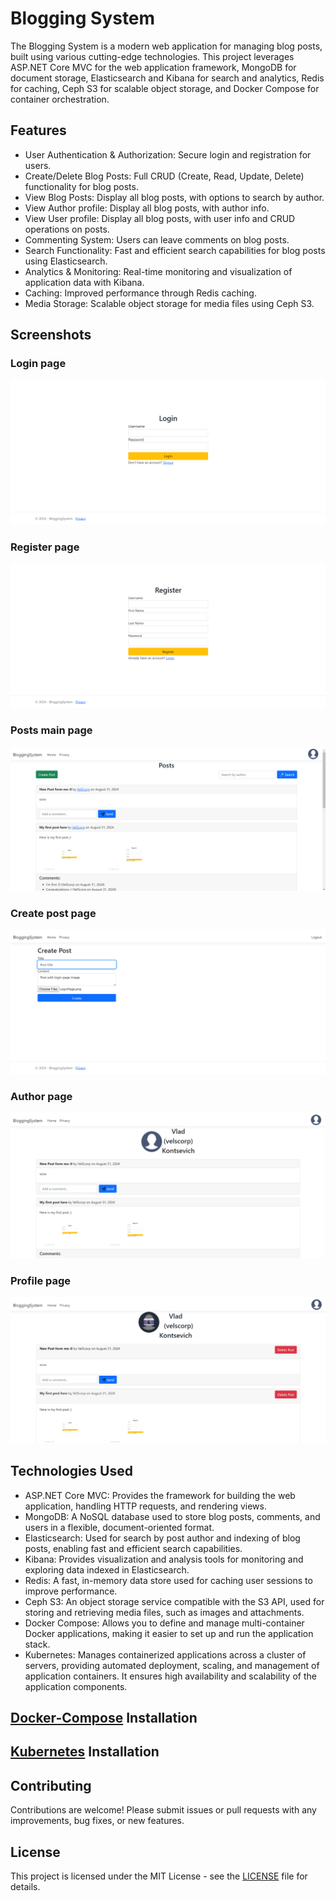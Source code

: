 # Blogging System

The Blogging System is a modern web application for managing blog posts, built using various cutting-edge technologies. This project leverages ASP.NET Core MVC for the web application framework, MongoDB for document storage, Elasticsearch and Kibana for search and analytics, Redis for caching, Ceph S3 for scalable object storage, and Docker Compose for container orchestration.

## Features

- User Authentication & Authorization: Secure login and registration for users.
- Create/Delete Blog Posts: Full CRUD (Create, Read, Update, Delete) functionality for blog posts.
- View Blog Posts: Display all blog posts, with options to search by author.
- View Author profile: Display all blog posts, with author info.
- View User profile: Display all blog posts, with user info and CRUD operations on posts.
- Commenting System: Users can leave comments on blog posts.
- Search Functionality: Fast and efficient search capabilities for blog posts using Elasticsearch.
- Analytics & Monitoring: Real-time monitoring and visualization of application data with Kibana.
- Caching: Improved performance through Redis caching.
- Media Storage: Scalable object storage for media files using Ceph S3.

## Screenshots

### Login page
![LoginPage](Screenshots/LoginPage.png)

### Register page
![RegisterPage](Screenshots/RegisterPage.png)

### Posts main page
![PostsPage](Screenshots/PostsPage.png)

### Create post page
![CreatePostPage](Screenshots/CreatePostPage.png)

### Author page
![AuthorPage](Screenshots/AuthorPage.png)

### Profile page
![ProfilePage](Screenshots/ProfilePage.png)

## Technologies Used

- ASP.NET Core MVC: Provides the framework for building the web application, handling HTTP requests, and rendering views.
- MongoDB: A NoSQL database used to store blog posts, comments, and users in a flexible, document-oriented format.
- Elasticsearch: Used for search by post author and indexing of blog posts, enabling fast and efficient search capabilities.
- Kibana: Provides visualization and analysis tools for monitoring and exploring data indexed in Elasticsearch.
- Redis: A fast, in-memory data store used for caching user sessions to improve performance.
- Ceph S3: An object storage service compatible with the S3 API, used for storing and retrieving media files, such as images and attachments.
- Docker Compose: Allows you to define and manage multi-container Docker applications, making it easier to set up and run the application stack.
- Kubernetes: Manages containerized applications across a cluster of servers, providing automated deployment, scaling, and management of application containers. It ensures high availability and scalability of the application components.

## [Docker-Compose](BloggingSystem/Docker-Compose/README.md) Installation

## [Kubernetes](BloggingSystem/Kubernetes/README.md) Installation

## Contributing

Contributions are welcome! Please submit issues or pull requests with any improvements, bug fixes, or new features.

## License

This project is licensed under the MIT License - see the [LICENSE](LICENSE) file for details.